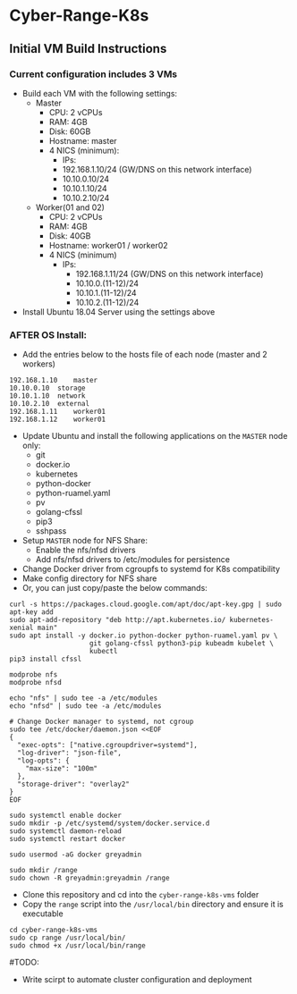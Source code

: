 # Cyber-Range-K8s

## Initial VM Build Instructions
### Current configuration includes 3 VMs
- Build each VM with the following settings:
  - Master
    - CPU: 2 vCPUs
    - RAM: 4GB
    - Disk: 60GB
    - Hostname: master
    - 4 NICS (minimum):
      - IPs:
      - 192.168.1.10/24 (GW/DNS on this network interface)
      - 10.10.0.10/24
      - 10.10.1.10/24
      - 10.10.2.10/24
  - Worker(01 and 02)
    - CPU: 2 vCPUs
    - RAM: 4GB
    - Disk: 40GB
    - Hostname: worker01 / worker02
    - 4 NICS (minimum)
      - IPs:
        - 192.168.1.11/24 (GW/DNS on this network interface)
        - 10.10.0.(11-12)/24
        - 10.10.1.(11-12)/24
        - 10.10.2.(11-12)/24
- Install Ubuntu 18.04 Server using the settings above
  

### AFTER OS Install:
- Add the entries below to the hosts file of each node (master and 2 workers)
```
192.168.1.10	master
10.10.0.10	storage
10.10.1.10	network
10.10.2.10	external
192.168.1.11	worker01
192.168.1.12	worker01
```
- Update Ubuntu and install the following applications on the `MASTER` node only:
  - git
  - docker.io
  - kubernetes
  - python-docker
  - python-ruamel.yaml
  - pv
  - golang-cfssl
  - pip3
  - sshpass
- Setup `MASTER` node for NFS Share:
  - Enable the nfs/nfsd drivers
  - Add nfs/nfsd drivers to /etc/modules for persistence
- Change Docker driver from cgroupfs to systemd for K8s compatibility
- Make config directory for NFS share
- Or, you can just copy/paste the below commands:
```
curl -s https://packages.cloud.google.com/apt/doc/apt-key.gpg | sudo apt-key add
sudo apt-add-repository "deb http://apt.kubernetes.io/ kubernetes-xenial main"
sudo apt install -y docker.io python-docker python-ruamel.yaml pv \
                    git golang-cfssl python3-pip kubeadm kubelet \
                    kubectl
pip3 install cfssl

modprobe nfs
modprobe nfsd

echo "nfs" | sudo tee -a /etc/modules
echo "nfsd" | sudo tee -a /etc/modules

# Change Docker manager to systemd, not cgroup
sudo tee /etc/docker/daemon.json <<EOF
{
  "exec-opts": ["native.cgroupdriver=systemd"],
  "log-driver": "json-file",
  "log-opts": {
    "max-size": "100m"
  },
  "storage-driver": "overlay2"
}
EOF

sudo systemctl enable docker
sudo mkdir -p /etc/systemd/system/docker.service.d
sudo systemctl daemon-reload
sudo systemctl restart docker

sudo usermod -aG docker greyadmin

sudo mkdir /range
sudo chown -R greyadmin:greyadmin /range
```
- Clone this repository and cd into the `cyber-range-k8s-vms` folder
- Copy the `range` script into the `/usr/local/bin` directory and ensure it is executable
```
cd cyber-range-k8s-vms
sudo cp range /usr/local/bin/
sudo chmod +x /usr/local/bin/range
```

#TODO:
- Write scirpt to automate cluster configuration and deployment
